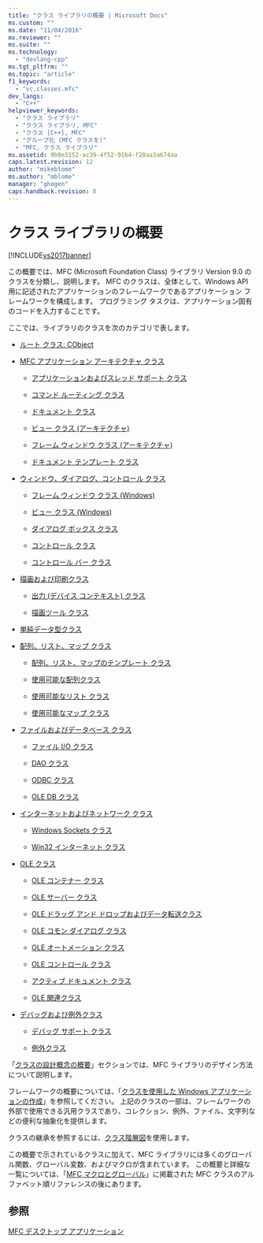 ```yaml
---
title: "クラス ライブラリの概要 | Microsoft Docs"
ms.custom: ""
ms.date: "11/04/2016"
ms.reviewer: ""
ms.suite: ""
ms.technology: 
  - "devlang-cpp"
ms.tgt_pltfrm: ""
ms.topic: "article"
f1_keywords: 
  - "vc.classes.mfc"
dev_langs: 
  - "C++"
helpviewer_keywords: 
  - "クラス ライブラリ"
  - "クラス ライブラリ, MFC"
  - "クラス [C++], MFC"
  - "グループ化 (MFC クラスを)"
  - "MFC, クラス ライブラリ"
ms.assetid: 9b0e3152-ac39-4f52-91b4-f20aa3a674aa
caps.latest.revision: 12
author: "mikeblome"
ms.author: "mblome"
manager: "ghogen"
caps.handback.revision: 8
---
```

# クラス ライブラリの概要
[!INCLUDE[vs2017banner](../assembler/inline/includes/vs2017banner.md)]

この概要では、MFC \(Microsoft Foundation Class\) ライブラリ Version 9.0 のクラスを分類し、説明します。  MFC のクラスは、全体として、Windows API 用に記述されたアプリケーションのフレームワークであるアプリケーション フレームワークを構成します。  プログラミング タスクは、アプリケーション固有のコードを入力することです。  
  
 ここでは、ライブラリのクラスを次のカテゴリで表します。  
  
-   [ルート クラス: CObject](../mfc/root-class-cobject.md)  
  
-   [MFC アプリケーション アーキテクチャ クラス](../mfc/mfc-application-architecture-classes.md)  
  
    -   [アプリケーションおよびスレッド サポート クラス](../Topic/Application%20and%20Thread%20Support%20Classes.md)  
  
    -   [コマンド ルーティング クラス](../mfc/command-routing-classes.md)  
  
    -   [ドキュメント クラス](../mfc/document-classes.md)  
  
    -   [ビュー クラス \(アーキテクチャ\)](../mfc/view-classes-architecture.md)  
  
    -   [フレーム ウィンドウ クラス \(アーキテクチャ\)](../mfc/frame-window-classes-architecture.md)  
  
    -   [ドキュメント テンプレート クラス](../Topic/Document-Template%20Classes.md)  
  
-   [ウィンドウ、ダイアログ、コントロール クラス](../mfc/window-dialog-and-control-classes.md)  
  
    -   [フレーム ウィンドウ クラス \(Windows\)](../mfc/frame-window-classes-windows.md)  
  
    -   [ビュー クラス \(Windows\)](../mfc/view-classes-windows.md)  
  
    -   [ダイアログ ボックス クラス](../mfc/dialog-box-classes.md)  
  
    -   [コントロール クラス](../mfc/control-classes.md)  
  
    -   [コントロール バー クラス](../mfc/control-bar-classes.md)  
  
-   [描画および印刷クラス](../mfc/drawing-and-printing-classes.md)  
  
    -   [出力 \(デバイス コンテキスト\) クラス](../Topic/Output%20\(Device%20Context\)%20Classes.md)  
  
    -   [描画ツール クラス](../mfc/drawing-tool-classes.md)  
  
-   [単純データ型クラス](../mfc/simple-data-type-classes.md)  
  
-   [配列、リスト、マップ クラス](../mfc/array-list-and-map-classes.md)  
  
    -   [配列、リスト、マップのテンプレート クラス](../mfc/template-classes-for-arrays-lists-and-maps.md)  
  
    -   [使用可能な配列クラス](../Topic/Ready-to-Use%20Array%20Classes.md)  
  
    -   [使用可能なリスト クラス](../Topic/Ready-to-Use%20List%20Classes.md)  
  
    -   [使用可能なマップ クラス](../mfc/ready-to-use-map-classes.md)  
  
-   [ファイルおよびデータベース クラス](../mfc/file-and-database-classes.md)  
  
    -   [ファイル I\/O クラス](../Topic/File%20I-O%20Classes.md)  
  
    -   [DAO クラス](../mfc/dao-classes.md)  
  
    -   [ODBC クラス](../Topic/ODBC%20Classes.md)  
  
    -   [OLE DB クラス](../mfc/ole-db-classes.md)  
  
-   [インターネットおよびネットワーク クラス](../mfc/internet-and-networking-classes.md)  
  
    -   [Windows Sockets クラス](../mfc/windows-sockets-classes.md)  
  
    -   [Win32 インターネット クラス](../mfc/win32-internet-classes.md)  
  
-   [OLE クラス](../mfc/ole-classes.md)  
  
    -   [OLE コンテナー クラス](../mfc/ole-container-classes.md)  
  
    -   [OLE サーバー クラス](../mfc/ole-server-classes.md)  
  
    -   [OLE ドラッグ アンド ドロップおよびデータ転送クラス](../mfc/ole-drag-and-drop-and-data-transfer-classes.md)  
  
    -   [OLE コモン ダイアログ クラス](../mfc/ole-common-dialog-classes.md)  
  
    -   [OLE オートメーション クラス](../Topic/OLE%20Automation%20Classes.md)  
  
    -   [OLE コントロール クラス](../mfc/ole-control-classes.md)  
  
    -   [アクティブ ドキュメント クラス](../mfc/active-document-classes.md)  
  
    -   [OLE 関連クラス](../mfc/ole-related-classes.md)  
  
-   [デバッグおよび例外クラス](../Topic/Debugging%20and%20Exception%20Classes.md)  
  
    -   [デバッグ サポート クラス](../mfc/debugging-support-classes.md)  
  
    -   [例外クラス](../mfc/exception-classes.md)  
  
 「[クラスの設計概念の概要](../mfc/general-class-design-philosophy.md)」セクションでは、MFC ライブラリのデザイン方法について説明します。  
  
 フレームワークの概要については、「[クラスを使用した Windows アプリケーションの作成](../Topic/Using%20the%20Classes%20to%20Write%20Applications%20for%20Windows.md)」を参照してください。  上記のクラスの一部は、フレームワークの外部で使用できる汎用クラスであり、コレクション、例外、ファイル、文字列などの便利な抽象化を提供します。  
  
 クラスの継承を参照するには、[クラス階層図](../mfc/hierarchy-chart.md)を使用します。  
  
 この概要で示されているクラスに加えて、MFC ライブラリには多くのグローバル関数、グローバル変数、およびマクロが含まれています。  この概要と詳細な一覧については、「[MFC マクロとグローバル](../mfc/reference/mfc-macros-and-globals.md)」に掲載された MFC クラスのアルファベット順リファレンスの後にあります。  
  
## 参照  
 [MFC デスクトップ アプリケーション](../mfc/mfc-desktop-applications.md)